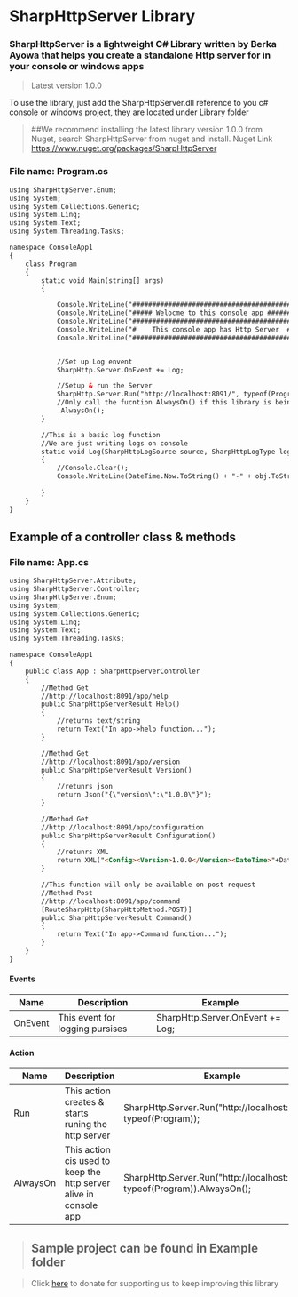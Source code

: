 # SharpHttpServer Library
### SharpHttpServer is a lightweight C# Library written by Berka Ayowa that helps you create a standalone Http server for in your console or windows apps

>Latest version 1.0.0

To use the library, just  add the SharpHttpServer.dll reference to you c# console or windows project, they are located under Library folder
>##We recommend installing the latest library version 1.0.0 from Nuget, search SharpHttpServer from nuget and install.
>Nuget Link https://www.nuget.org/packages/SharpHttpServer

### File name: Program.cs
```html
using SharpHttpServer.Enum;
using System;
using System.Collections.Generic;
using System.Linq;
using System.Text;
using System.Threading.Tasks;

namespace ConsoleApp1
{
    class Program
    {
        static void Main(string[] args)
        {

            Console.WriteLine("########################################");
            Console.WriteLine("##### Welocme to this console app ######");
            Console.WriteLine("########################################");
            Console.WriteLine("#    This console app has Http Server  #");
            Console.WriteLine("########################################");


            //Set up Log envent
            SharpHttp.Server.OnEvent += Log;

            //Setup & run the Server 
            SharpHttp.Server.Run("http://localhost:8091/", typeof(Program))
            //Only call the fucntion AlwaysOn() if this library is being used in a console app project'
            .AlwaysOn();
        }

        //This is a basic log function 
        //We are just writing logs on console
        static void Log(SharpHttpLogSource source, SharpHttpLogType logType, object obj)
        {
            //Console.Clear();
            Console.WriteLine(DateTime.Now.ToString() + "-" + obj.ToString());
            
        }
    }
}

```
## Example of a controller class & methods
### File name: App.cs
```html
using SharpHttpServer.Attribute;
using SharpHttpServer.Controller;
using SharpHttpServer.Enum;
using System;
using System.Collections.Generic;
using System.Linq;
using System.Text;
using System.Threading.Tasks;

namespace ConsoleApp1
{
    public class App : SharpHttpServerController 
    {
        //Method Get
        //http://localhost:8091/app/help
        public SharpHttpServerResult Help()
        {
            //returns text/string 
            return Text("In app->help function...");
        }

        //Method Get
        //http://localhost:8091/app/version
        public SharpHttpServerResult Version()
        {
            //retunrs json
            return Json("{\"version\":\"1.0.0\"}");
        }

        //Method Get
        //http://localhost:8091/app/configuration
        public SharpHttpServerResult Configuration()
        {
            //retunrs XML
            return XML("<Config><Version>1.0.0</Version><DateTime>"+DateTime.Now.ToString()+"</DateTime></Config>");
        }

        //This function will only be available on post request
        //Method Post
        //http://localhost:8091/app/command
        [RouteSharpHttp(SharpHttpMethod.POST)]
        public SharpHttpServerResult Command()
        {
            return Text("In app->Command function...");
        }
    }
}


```

#### Events
| Name | Description | Example | 
| --- | --- | --- |
| OnEvent | This event for logging pursises| SharpHttp.Server.OnEvent += Log;

#### Action
| Name | Description | Example | 
| --- | --- | --- |
| Run | This action creates & starts runing the http server| SharpHttp.Server.Run("http://localhost:8091/", typeof(Program));
| AlwaysOn | This action cis used to keep the http server alive in console app | SharpHttp.Server.Run("http://localhost:8091/", typeof(Program)).AlwaysOn();

>## Sample project can be found in Example folder

>Click [here](https://www.paypal.com/donate/?hosted_button_id=3EUXREY22UMGQ) to donate for supporting us to keep improving this library  
